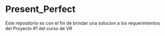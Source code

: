 # Present_Perfect
 Este repositorio es con el fin de brindar una solucion a los requerimientos del Proyecto #1 del curso de VR
